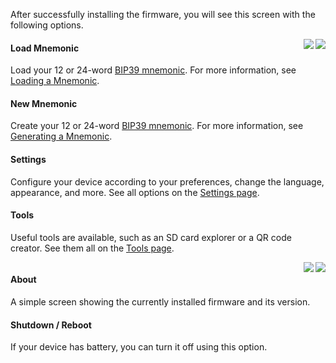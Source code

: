 After successfully installing the firmware, you will see this screen with the following options.

<img src="../../img/maixpy_m5stickv/login-options-250.png" align="right"  class="m5stickv">
<img src="../../img/maixpy_amigo/login-options-300.png" align="right"  class="amigo">

#### Load Mnemonic
Load your 12 or 24-word [BIP39 mnemonic](https://github.com/bitcoin/bips/blob/master/bip-0039.mediawiki). For more information, see [Loading a Mnemonic](loading-a-mnemonic.md).

#### New Mnemonic
Create your 12 or 24-word [BIP39 mnemonic](https://github.com/bitcoin/bips/blob/master/bip-0039.mediawiki). For more information, see [Generating a Mnemonic](generating-a-mnemonic.md).

#### Settings
Configure your device according to your preferences, change the language, appearance, and more. See all options on the [Settings page](../settings.md).

#### Tools
Useful tools are available, such as an SD card explorer or a QR code creator. See them all on the [Tools page](../features/tools.md).

<div style="clear: both"></div>

<img src="../../img/maixpy_m5stickv/about-250.png" align="right"  class="m5stickv">
<img src="../../img/maixpy_amigo/about-300.png" align="right"  class="amigo">

#### About

A simple screen showing the currently installed firmware and its version.

#### Shutdown / Reboot
If your device has battery, you can turn it off using this option.

<div style="clear: both"></div>
